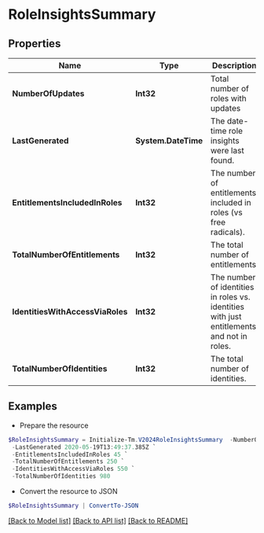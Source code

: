 # RoleInsightsSummary
## Properties

Name | Type | Description | Notes
------------ | ------------- | ------------- | -------------
**NumberOfUpdates** | **Int32** | Total number of roles with updates | [optional] 
**LastGenerated** | **System.DateTime** | The date-time role insights were last found. | [optional] 
**EntitlementsIncludedInRoles** | **Int32** | The number of entitlements included in roles (vs free radicals). | [optional] 
**TotalNumberOfEntitlements** | **Int32** | The total number of entitlements. | [optional] 
**IdentitiesWithAccessViaRoles** | **Int32** | The number of identities in roles vs. identities with just entitlements and not in roles. | [optional] 
**TotalNumberOfIdentities** | **Int32** | The total number of identities. | [optional] 

## Examples

- Prepare the resource
```powershell
$RoleInsightsSummary = Initialize-Tm.V2024RoleInsightsSummary  -NumberOfUpdates null `
 -LastGenerated 2020-05-19T13:49:37.385Z `
 -EntitlementsIncludedInRoles 45 `
 -TotalNumberOfEntitlements 250 `
 -IdentitiesWithAccessViaRoles 550 `
 -TotalNumberOfIdentities 980
```

- Convert the resource to JSON
```powershell
$RoleInsightsSummary | ConvertTo-JSON
```

[[Back to Model list]](../README.md#documentation-for-models) [[Back to API list]](../README.md#documentation-for-api-endpoints) [[Back to README]](../README.md)

